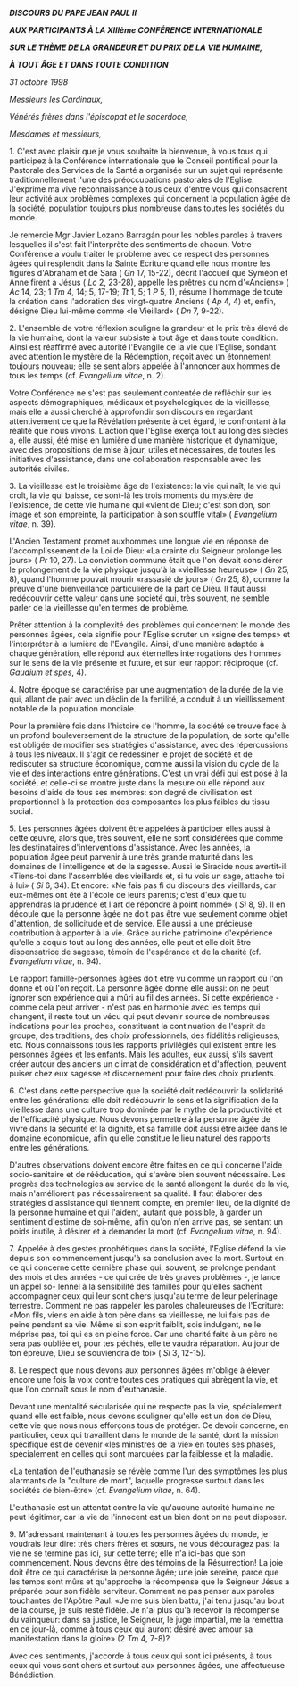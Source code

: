 ***DISCOURS DU PAPE JEAN PAUL II***

***AUX PARTICIPANTS À LA XIIIème CONFÉRENCE INTERNATIONALE***

***SUR LE THÈME DE LA GRANDEUR ET DU PRIX DE LA VIE HUMAINE,***

***À TOUT ÂGE ET DANS TOUTE CONDITION***

*31 octobre 1998*

*Messieurs les Cardinaux,*

*Vénérés frères dans l'épiscopat et le sacerdoce,*

*Mesdames et messieurs,*

1\. C'est avec plaisir que je vous souhaite la bienvenue, à vous tous qui participez à la Conférence internationale que le Conseil pontifical pour la Pastorale des Services de la Santé a organisée sur un sujet qui représente traditionnellement l'une des préoccupations pastorales de l'Eglise. J'exprime ma vive reconnaissance à tous ceux d'entre vous qui consacrent leur activité aux problèmes complexes qui concernent la population âgée de la société, population toujours plus nombreuse dans toutes les sociétés du monde.

Je remercie Mgr Javier Lozano Barragán pour les nobles paroles à travers lesquelles il s'est fait l'interprète des sentiments de chacun. Votre Conférence a voulu traiter le problème avec ce respect des personnes âgées qui resplendit dans la Sainte Ecriture quand elle nous montre les figures d'Abraham et de Sara ( *Gn* 17, 15-22), décrit l'accueil que Syméon et Anne firent à Jésus ( *Lc* 2, 23-28), appelle les prêtres du nom d'«Anciens» ( *Ac* 14, 23; 1 *Tm* 4, 14; 5, 17-19; *Tt* 1, 5; 1 *P* 5, 1), résume l'hommage de toute la création dans l'adoration des vingt-quatre Anciens ( *Ap* 4, 4) et, enfin, désigne Dieu lui-même comme «le Vieillard» ( *Dn* 7, 9-22).

2\. L'ensemble de votre réflexion souligne la grandeur et le prix très élevé de la vie humaine, dont la valeur subsiste à tout âge et dans toute condition. Ainsi est réaffirmé avec autorité l'Evangile de la vie que l'Eglise, sondant avec attention le mystère de la Rédemption, reçoit avec un étonnement toujours nouveau; elle se sent alors appelée à l'annoncer aux hommes de tous les temps (cf. *Evangelium vitae*, n. 2).

Votre Conférence ne s'est pas seulement contentée de réfléchir sur les aspects démographiques, médicaux et psychologiques de la vieillesse, mais elle a aussi cherché à approfondir son discours en regardant attentivement ce que la Révélation présente à cet égard, le confrontant à la réalité que nous vivons. L'action que l'Eglise exerça tout au long des siècles a, elle aussi, été mise en lumière d'une manière historique et dynamique, avec des propositions de mise à jour, utiles et nécessaires, de toutes les initiatives d'assistance, dans une collaboration responsable avec les autorités civiles.

3\. La vieillesse est le troisième âge de l'existence: la vie qui naît, la vie qui croît, la vie qui baisse, ce sont-là les trois moments du mystère de l'existence, de cette vie humaine qui «vient de Dieu; c'est son don, son image et son empreinte, la participation à son souffle vital» ( *Evangelium vitae*, n. 39).

L'Ancien Testament promet auxhommes une longue vie en réponse de l'accomplissement de la Loi de Dieu: «La crainte du Seigneur prolonge les jours» ( *Pr* 10, 27). La conviction commune était que l'on devait considérer le prolongement de la vie physique jusqu'à la «vieillesse heureuse» ( *Gn* 25, 8), quand l'homme pouvait mourir «rassasié de jours» ( *Gn* 25, 8), comme la preuve d'une bienveillance particulière de la part de Dieu. Il faut aussi redécouvrir cette valeur dans une société qui, très souvent, ne semble parler de la vieillesse qu'en termes de problème.

Prêter attention à la complexité des problèmes qui concernent le monde des personnes âgées, cela signifie pour l'Eglise scruter un «signe des temps» et l'interpréter à la lumière de l'Evangile. Ainsi, d'une manière adaptée à chaque génération, elle répond aux éternelles interrogations des hommes sur le sens de la vie présente et future, et sur leur rapport réciproque (cf. *Gaudium et spes*, 4).

4\. Notre époque se caractérise par une augmentation de la durée de la vie qui, allant de pair avec un déclin de la fertilité, a conduit à un vieillissement notable de la population mondiale.

Pour la première fois dans l'histoire de l'homme, la société se trouve face à un profond bouleversement de la structure de la population, de sorte qu'elle est obligée de modifier ses stratégies d'assistance, avec des répercussions à tous les niveaux. Il s'agit de redessiner le projet de société et de rediscuter sa structure économique, comme aussi la vision du cycle de la vie et des interactions entre générations. C'est un vrai défi qui est posé à la société, et celle-ci se montre juste dans la mesure où elle répond aux besoins d'aide de tous ses membres: son degré de civilisation est proportionnel à la protection des composantes les plus faibles du tissu social.

5\. Les personnes âgées doivent être appelées à participer elles aussi à cette œuvre, alors que, très souvent, elle ne sont considérées que comme les destinataires d'interventions d'assistance. Avec les années, la population âgée peut parvenir à une très grande maturité dans les domaines de l'intelligence et de la sagesse. Aussi le Siracide nous avertit-il: «Tiens-toi dans l'assemblée des vieillards et, si tu vois un sage, attache toi à lui» ( *Si* 6, 34). Et encore: «Ne fais pas fi du discours des vieillards, car eux-mêmes ont été à l'école de leurs parents; c'est d'eux que tu apprendras la prudence et l'art de répondre à point nommé» ( *Si* 8, 9). Il en découle que la personne âgée ne doit pas être vue seulement comme objet d'attention, de sollicitude et de service. Elle aussi a une précieuse contribution à apporter à la vie. Grâce au riche patrimoine d'expérience qu'elle a acquis tout au long des années, elle peut et elle doit être dispensatrice de sagesse, témoin de l'espérance et de la charité (cf. *Evangelium vitae*, n. 94).

Le rapport famille-personnes âgées doit être vu comme un rapport où l'on donne et où l'on reçoit. La personne âgée donne elle aussi: on ne peut ignorer son expérience qui a mûri au fil des années. Si cette expérience - comme cela peut arriver - n'est pas en harmonie avec les temps qui changent, il reste tout un vécu qui peut devenir source de nombreuses indications pour les proches, constituant la continuation de l'esprit de groupe, des traditions, des choix professionnels, des fidélités religieuses, etc. Nous connaissons tous les rapports privilégiés qui existent entre les personnes âgées et les enfants. Mais les adultes, eux aussi, s'ils savent créer autour des anciens un climat de considération et d'affection, peuvent puiser chez eux sagesse et discernement pour faire des choix prudents.

6\. C'est dans cette perspective que la société doit redécouvrir la solidarité entre les générations: elle doit redécouvrir le sens et la signification de la vieillesse dans une culture trop dominée par le mythe de la productivité et de l'efficacité physique. Nous devons permettre à la personne âgée de vivre dans la sécurité et la dignité, et sa famille doit aussi être aidée dans le domaine économique, afin qu'elle constitue le lieu naturel des rapports entre les générations.

D'autres observations doivent encore être faites en ce qui concerne l'aide socio-sanitaire et de rééducation, qui s'avère bien souvent nécessaire. Les progrès des technologies au service de la santé allongent la durée de la vie, mais n'améliorent pas nécessairement sa qualité. Il faut élaborer des stratégies d'assistance qui tiennent compte, en premier lieu, de la dignité de la personne humaine et qui l'aident, autant que possible, à garder un sentiment d'estime de soi-même, afin qu'on n'en arrive pas, se sentant un poids inutile, à désirer et à demander la mort (cf. *Evangelium vitae*, n. 94).

7\. Appelée à des gestes prophétiques dans la société, l'Eglise défend la vie depuis son commencement jusqu'à sa conclusion avec la mort. Surtout en ce qui concerne cette dernière phase qui, souvent, se prolonge pendant des mois et des années - ce qui crée de très graves problèmes -, je lance un appel so- lennel à la sensibilité des familles pour qu'elles sachent accompagner ceux qui leur sont chers jusqu'au terme de leur pèlerinage terrestre. Comment ne pas rappeler les paroles chaleureuses de l'Ecriture: «Mon fils, viens en aide à ton père dans sa vieillesse, ne lui fais pas de peine pendant sa vie. Même si son esprit faiblit, sois indulgent, ne le méprise pas, toi qui es en pleine force. Car une charité faite à un père ne sera pas oubliée et, pour tes péchés, elle te vaudra réparation. Au jour de ton épreuve, Dieu se souviendra de toi» ( *Si* 3, 12-15).

8\. Le respect que nous devons aux personnes âgées m'oblige à élever encore une fois la voix contre toutes ces pratiques qui abrègent la vie, et que l'on connaît sous le nom d'euthanasie.

Devant une mentalité sécularisée qui ne respecte pas la vie, spécialement quand elle est faible, nous devons souligner qu'elle est un don de Dieu, cette vie que nous nous efforçons tous de protéger. Ce devoir concerne, en particulier, ceux qui travaillent dans le monde de la santé, dont la mission spécifique est de devenir «les ministres de la vie» en toutes ses phases, spécialement en celles qui sont marquées par la faiblesse et la maladie.

«La tentation de l'euthanasie se révèle comme l'un des symptômes les plus alarmants de la "culture de mort", laquelle progresse surtout dans les sociétés de bien-être» (cf. *Evangelium vitae*, n. 64).

L'euthanasie est un attentat contre la vie qu'aucune autorité humaine ne peut légitimer, car la vie de l'innocent est un bien dont on ne peut disposer.

9\. M'adressant maintenant à toutes les personnes âgées du monde, je voudrais leur dire: très chers frères et sœurs, ne vous découragez pas: la vie ne se termine pas ici, sur cette terre; elle n'a ici-bas que son commencement. Nous devons être des témoins de la Résurrection! La joie doit être ce qui caractérise la personne âgée; une joie sereine, parce que les temps sont mûrs et qu'approche la récompense que le Seigneur Jésus a préparée pour son fidèle serviteur. Comment ne pas penser aux paroles touchantes de l'Apôtre Paul: «Je me suis bien battu, j'ai tenu jusqu'au bout de la course, je suis resté fidèle. Je n'ai plus qu'à recevoir la récompense du vainqueur: dans sa justice, le Seigneur, le juge impartial, me la remettra en ce jour-là, comme à tous ceux qui auront désiré avec amour sa manifestation dans la gloire» (2 *Tm* 4, 7-8)?

Avec ces sentiments, j'accorde à tous ceux qui sont ici présents, à tous ceux qui vous sont chers et surtout aux personnes âgées, une affectueuse Bénédiction.